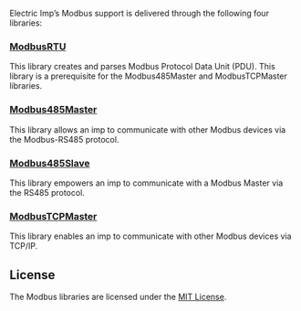 Electric Imp’s Modbus support is delivered through the following four libraries:

### [ModbusRTU](./ModbusRTU/)

This library creates and parses Modbus Protocol Data Unit (PDU). This library is a prerequisite for the Modbus485Master and ModbusTCPMaster libraries.

### [Modbus485Master](./Modbus485Master/)

This library allows an imp to communicate with other Modbus devices via the Modbus-RS485 protocol.

### [Modbus485Slave](./Modbus485Slave/)

This library empowers an imp to communicate with a Modbus Master via the RS485 protocol.

### [ModbusTCPMaster](./ModbusTCPMaster/)

This library enables an imp to communicate with other Modbus devices via TCP/IP.

## License

The Modbus libraries are licensed under the [MIT License](./LICENSE).
